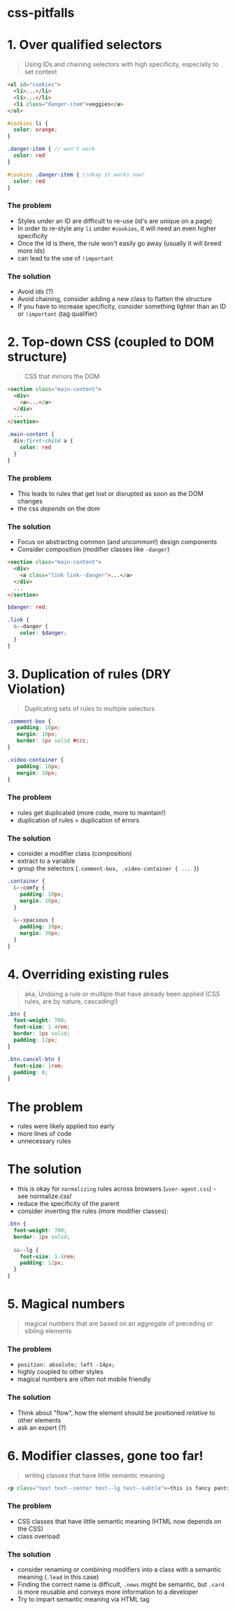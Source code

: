 # css-pitfalls


# 1. Over qualified selectors

> Using IDs and chaining selectors with high specificity, especially to set context

```html
<ul id="cookies">
  <li>...</li>
  <li>...</li>
  <li class="danger-item">veggies</a>
</ul>
```

```scss
#cookies li {
  color: orange;
}

.danger-item { // won't work
  color: red
}

#cookies .danger-item { //okay it works now!
  color: red
}
```

### The problem
* Styles under an ID are difficult to re-use (id's are unique on a page)
* In order to re-style any `li` under `#cookies`, it will need an even higher specificity
* Once the Id is there, the rule won't easily go away (usually it will breed more ids)
* can lead to the use of `!important`

### The solution
* Avoid ids (?)
* Avoid chaining, consider adding a new class to flatten the structure
* If you have to increase specificity, consider something lighter than an ID or `!important` (tag qualifier)

# 2. Top-down CSS (coupled to DOM structure)

> CSS that mirrors the DOM

```html
<section class="main-content">
  <div>
    <a>...</a>
  </div>
  ...
</section>
```

```scss
.main-content {
  div:first-child a {
    color: red
  }
}
```

### The problem
* This leads to rules that get lost or disrupted as soon as the DOM changes
* the css *depends* on the dom

### The solution
* Focus on abstracting common (and uncommon!) design components
* Consider composition (modifier classes like `-danger`)

```html
<section class="main-content">
  <div>
    <a class="link link--danger">...</a>
  </div>
  ...
</section>
```

```scss
$danger: red;

.link {
  &--danger {
    color: $danger;
  }
}
```

# 3. Duplication of rules (DRY Violation)
> Duplicating sets of rules to multiple selectors

```scss
.comment-box {
   padding: 10px;
   margin: 10px;
   border: 1px solid #ccc;
}

.video-container {
   padding: 10px;
   margin: 10px;
}
```

### The problem
* rules get duplicated (more code, more to maintain!)
* duplication of rules = duplication of errors

### The solution
* consider a modifier class (composition)
* extract to a variable
* group the selectors (`.comment-box, .video-container { ... }`)

```scss
.container {
  &--comfy {
    padding: 10px;
    margin: 10px;
  }
  
  &--spacious {
    padding: 30px;
    margin: 30px;
  }
}
```

# 4. Overriding existing rules

> aka, Undoing a rule or multiple that have already been applied (CSS rules, are by nature, cascading!)

```scss
.btn {
  font-weight: 700;
  font-size: 1.4rem;
  border: 1px solid;
  padding: 12px;
}

.btn.cancel-btn {
  font-size: 1rem;
  padding: 0;
}
```

# The problem
* rules were likely applied too early
* more lines of code
* unnecessary rules

# The solution
* this is okay for `normalizing` rules across browsers (`user-agent.css`) - see normalize.css!
* reduce the specificity of the parent
* consider inverting the rules (more modifier classes):

```scss
.btn {
  font-weight: 700;
  border: 1px solid;
  
  &&--lg {
    font-size: 1.4rem;
    padding: 12px;
  }
}
```

# 5. Magical numbers

> magical numbers that are based on an aggregate of preceding or sibling elements

### The problem
* `position: absolute; left -14px;`
* highly coupled to other styles
* magical numbers are often not mobile friendly

### The solution
* Think about "flow", how the element should be positioned *relative* to other elements
* ask an expert (?)

# 6. Modifier classes, gone too far!

> writing classes that have little semantic meaning

```html
<p class="text text--center text--lg text--subtle">~this is fancy pantsy text~</p>
```

### The problem
* CSS classes that have little semantic meaning (HTML now depends on the CSS)
* class overload

### The solution
* consider renaming or combining modifiers into a class with a semantic meaning (`.lead` in this case)
* Finding the correct name is difficult, `.news` might be semantic, but `.card` is more reusable and conveys more information to a developer
* Try to impart semantic meaning via HTML tag


